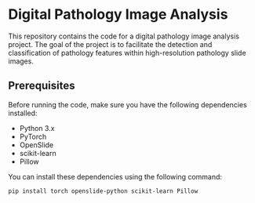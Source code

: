# Digital Pathology Image Analysis

This repository contains the code for a digital pathology image analysis project. The goal of the project is to facilitate the detection and classification of pathology features within high-resolution pathology slide images.

## Prerequisites

Before running the code, make sure you have the following dependencies installed:

- Python 3.x
- PyTorch
- OpenSlide
- scikit-learn
- Pillow

You can install these dependencies using the following command:

```bash
pip install torch openslide-python scikit-learn Pillow
